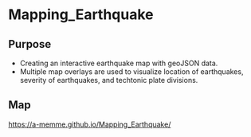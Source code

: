 # Mapping_Earthquake

## Purpose 
- Creating an interactive earthquake map with geoJSON data. 
- Multiple map overlays are used to visualize location of earthquakes, severity of earthquakes, and techtonic plate divisions.

## Map
https://a-memme.github.io/Mapping_Earthquake/

